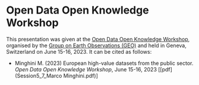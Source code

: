 # Open Data Open Knowledge Workshop
This presentation was given at the [Open Data Open Knowledge Workshop](https://earthobservations.org/odok2023.php), organised by the [Group on Earth Observations (GEO)](https://www.earthobservations.org/) and held in Geneva, Switzerland on June 15-16, 2023. It can be cited as follows:

* Minghini M. (2023) European high-value datasets from the public sector. _Open Data Open Knowledge Workshop_, June 15-16, 2023 [[pdf](Session5_7_Marco Minghini.pdf)]
